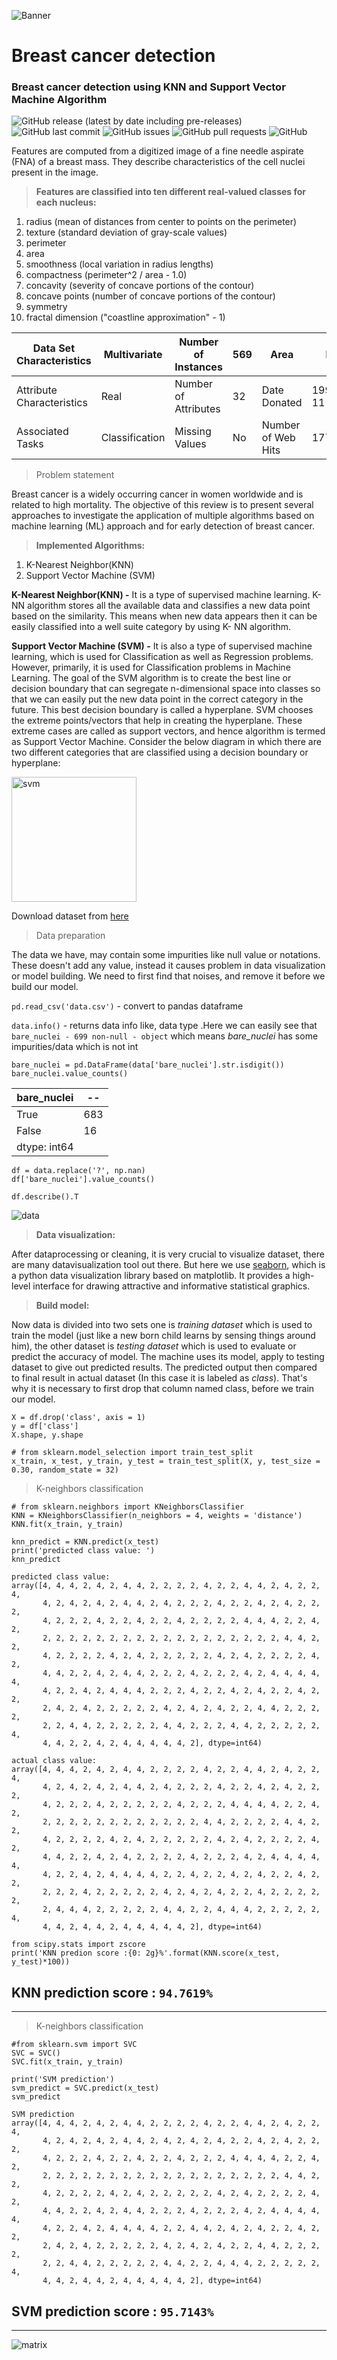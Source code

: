 ![Banner](https://images.unsplash.com/photo-1576669801343-117bb4054118?ixlib=rb-1.2.1&ixid=MnwxMjA3fDB8MHxzZWFyY2h8MTh8fGJyZWFzdCUyMGNhbmNlciUyMGRldGVjdGlvbnxlbnwwfHwwfHw%3D&auto=format&fit=crop&w=1920&h=400&q=60)

# Breast cancer detection
### Breast cancer detection using KNN and Support Vector Machine Algorithm

![GitHub release (latest by date including pre-releases)](https://img.shields.io/github/v/release/navendu-pottekkat/awesome-readme?include_prereleases)
![GitHub last commit](https://img.shields.io/github/last-commit/navendu-pottekkat/awesome-readme)
![GitHub issues](https://img.shields.io/github/issues-raw/navendu-pottekkat/awesome-readme)
![GitHub pull requests](https://img.shields.io/github/issues-pr/navendu-pottekkat/awesome-readme)
![GitHub](https://img.shields.io/github/license/navendu-pottekkat/awesome-readme)

Features are computed from a digitized image of a fine needle aspirate (FNA) of a breast mass. They describe characteristics of the cell nuclei present in the image.

> **Features are classified into ten different real-valued classes for each nucleus:**
1. radius (mean of distances from center to points on the perimeter)
2. texture (standard deviation of gray-scale values)
3. perimeter
4. area
5. smoothness (local variation in radius lengths)
6. compactness (perimeter^2 / area - 1.0)
7. concavity (severity of concave portions of the contour)
8. concave points (number of concave portions of the contour)
9. symmetry
10. fractal dimension ("coastline approximation" - 1)
 

| Data Set Characteristics | Multivariate | Number of Instances | 569 | Area | Life |
| -- | -- | -- | -- | -- | -- | 
| Attribute Characteristics | Real | Number of Attributes | 32 | Date Donated | 1995-11-01 |
| Associated Tasks | Classification | Missing Values | No | Number of Web Hits | 1771156 |

> Problem statement

Breast cancer is a widely occurring cancer in women worldwide and is related to high mortality. The objective of this review is to present several approaches to investigate the application of multiple algorithms based on machine learning (ML) approach and for early detection of breast cancer.

> **Implemented Algorithms:**
1. K-Nearest Neighbor(KNN)
2. Support Vector Machine (SVM)

**K-Nearest Neighbor(KNN) -**
It is a type of supervised machine learning. K-NN algorithm stores all the available data and classifies a new data point based on the similarity. This means when new data appears then it can be easily classified into a well suite category by using K- NN algorithm.

**Support Vector Machine (SVM) -**
It is also a type of supervised machine learning, which is used for Classification as well as Regression problems. However, primarily, it is used for Classification problems in Machine Learning. The goal of the SVM algorithm is to create the best line or decision boundary that can segregate n-dimensional space into classes so that we can easily put the new data point in the correct category in the future. This best decision boundary is called a hyperplane. SVM chooses the extreme points/vectors that help in creating the hyperplane. These extreme cases are called as support vectors, and hence algorithm is termed as Support Vector Machine. Consider the below diagram in which there are two different categories that are classified using a decision boundary or hyperplane:

<img src="https://github.com/Abhishek-k-git/breast_cancer_detection/blob/main/images/svm.png" height="200" alt="svm" />

Download dataset from [here](https://archive.ics.uci.edu/ml/datasets/breast+cancer+wisconsin+(diagnostic))

> Data preparation

The data we have, may contain some impurities like null value or notations. These doesn't add any value, instead it causes problem in data visualization or model building. We need to first find that noises, and remove it before we build our model.

``` pd.read_csv('data.csv') ``` - convert to pandas dataframe

``` data.info() ``` - returns data info like, data type
.Here we can easily see that ``` bare_nuclei - 699 non-null - object ``` which means *bare_nuclei* has some impurities/data which is not int
```
bare_nuclei = pd.DataFrame(data['bare_nuclei'].str.isdigit())
bare_nuclei.value_counts()
```
| bare_nuclei | -- |
| -- | -- |
| True | 683 |
| False | 16 |
| dtype: int64 |

```
df = data.replace('?', np.nan)
df['bare_nuclei'].value_counts()
```
```
df.describe().T
```
![data](https://github.com/Abhishek-k-git/breast_cancer_detection/blob/main/images/data.png)

> **Data visualization:**

After dataprocessing or cleaning, it is very crucial to visualize dataset, there are many datavisualization tool out there. But here we use [seaborn](https://seaborn.pydata.org/), which is a python data visualization library based on matplotlib. It provides a high-level interface for drawing attractive and informative statistical graphics.

> **Build model:**

Now data is divided into two sets one is *training dataset* which is used to train the model (just like a new born child learns by sensing things around him), the other dataset is *testing dataset* which is used to evaluate or predict the accuracy of model. The machine uses its model, apply to testing dataset to give out predicted results. The predicted output then compared to final result in actual dataset (In this case it is labeled as *class*). That's why it is necessary to first drop that column named class, before we train our model.

```
X = df.drop('class', axis = 1)
y = df['class']
X.shape, y.shape

# from sklearn.model_selection import train_test_split
x_train, x_test, y_train, y_test = train_test_split(X, y, test_size = 0.30, random_state = 32)
```

> K-neighbors classification
```
# from sklearn.neighbors import KNeighborsClassifier
KNN = KNeighborsClassifier(n_neighbors = 4, weights = 'distance')
KNN.fit(x_train, y_train)
```
```
knn_predict = KNN.predict(x_test)
print('predicted class value: ')
knn_predict
```
```
predicted class value: 
array([4, 4, 4, 2, 4, 2, 4, 4, 2, 2, 2, 2, 4, 2, 2, 4, 4, 2, 4, 2, 2, 4,
       4, 2, 4, 2, 4, 2, 4, 4, 2, 4, 2, 2, 2, 4, 2, 2, 4, 2, 4, 2, 2, 2,
       4, 2, 2, 2, 4, 2, 2, 4, 2, 2, 4, 2, 2, 2, 2, 4, 4, 4, 2, 2, 4, 2,
       2, 2, 2, 2, 2, 2, 2, 2, 2, 2, 2, 2, 2, 2, 2, 2, 2, 2, 4, 4, 2, 2,
       4, 2, 2, 2, 2, 4, 2, 4, 2, 2, 2, 2, 2, 4, 2, 4, 2, 2, 2, 2, 4, 2,
       4, 4, 2, 2, 4, 2, 4, 4, 2, 2, 2, 4, 2, 2, 2, 4, 2, 4, 4, 4, 4, 4,
       4, 2, 2, 4, 2, 4, 4, 4, 2, 2, 2, 4, 2, 2, 4, 2, 4, 2, 2, 4, 2, 2,
       2, 4, 2, 4, 2, 2, 2, 2, 2, 4, 2, 4, 2, 4, 2, 2, 4, 4, 2, 2, 2, 2,
       2, 2, 4, 4, 2, 2, 2, 2, 2, 4, 4, 2, 2, 2, 4, 4, 2, 2, 2, 2, 2, 4,
       4, 4, 2, 2, 4, 2, 4, 4, 4, 4, 4, 2], dtype=int64)
```
```
actual class value: 
array([4, 4, 4, 2, 4, 2, 4, 4, 2, 2, 2, 2, 4, 2, 2, 4, 4, 2, 4, 2, 2, 4,
       4, 2, 4, 2, 4, 2, 4, 4, 2, 4, 2, 2, 2, 4, 2, 2, 4, 2, 4, 2, 2, 2,
       4, 2, 2, 2, 4, 2, 2, 2, 2, 2, 4, 2, 2, 2, 4, 4, 4, 4, 2, 2, 4, 2,
       2, 2, 2, 2, 2, 2, 2, 2, 2, 2, 2, 2, 4, 4, 2, 2, 2, 2, 4, 4, 2, 2,
       4, 2, 2, 2, 2, 4, 2, 4, 2, 2, 2, 2, 2, 4, 2, 4, 2, 2, 2, 2, 4, 2,
       4, 4, 2, 2, 4, 2, 4, 2, 2, 2, 2, 4, 2, 2, 2, 4, 2, 4, 4, 4, 4, 4,
       4, 2, 2, 4, 2, 4, 4, 4, 4, 2, 2, 4, 2, 2, 4, 2, 4, 2, 2, 4, 2, 2,
       2, 2, 2, 4, 2, 2, 2, 2, 2, 4, 2, 4, 2, 4, 2, 2, 4, 2, 2, 2, 2, 2,
       2, 4, 4, 4, 2, 2, 2, 2, 2, 4, 4, 2, 2, 4, 4, 4, 2, 2, 2, 2, 2, 4,
       4, 4, 2, 4, 4, 2, 4, 4, 4, 4, 4, 2], dtype=int64)
```
```
from scipy.stats import zscore
print('KNN predion score :{0: 2g}%'.format(KNN.score(x_test, y_test)*100))
```
**KNN prediction score :** ```94.7619%```
-
---------------------------------

> K-neighbors classification

```
#from sklearn.svm import SVC
SVC = SVC()
SVC.fit(x_train, y_train)
```
```
print('SVM prediction')
svm_predict = SVC.predict(x_test)
svm_predict
```
```
SVM prediction
array([4, 4, 4, 2, 4, 2, 4, 4, 2, 2, 2, 2, 4, 2, 2, 4, 4, 2, 4, 2, 2, 4,
       4, 2, 4, 2, 4, 2, 4, 4, 2, 4, 2, 4, 2, 4, 2, 2, 4, 2, 4, 2, 2, 2,
       4, 2, 2, 2, 4, 2, 2, 4, 2, 2, 4, 2, 2, 2, 4, 4, 4, 4, 2, 2, 4, 2,
       2, 2, 2, 2, 2, 2, 2, 2, 2, 2, 2, 2, 2, 2, 2, 2, 2, 2, 4, 4, 2, 2,
       4, 2, 2, 2, 2, 4, 2, 4, 2, 2, 2, 2, 2, 4, 2, 4, 2, 2, 2, 2, 4, 2,
       4, 4, 2, 2, 4, 2, 4, 4, 2, 2, 2, 4, 2, 2, 2, 4, 2, 4, 4, 4, 4, 4,
       4, 2, 2, 4, 2, 4, 4, 4, 4, 2, 2, 4, 4, 2, 4, 2, 4, 2, 2, 4, 2, 2,
       2, 4, 2, 4, 2, 2, 2, 2, 2, 4, 2, 4, 2, 4, 2, 2, 4, 4, 2, 2, 2, 2,
       2, 2, 4, 4, 2, 2, 2, 2, 2, 4, 4, 2, 2, 4, 4, 4, 2, 2, 2, 2, 2, 4,
       4, 4, 2, 4, 4, 2, 4, 4, 4, 4, 4, 2], dtype=int64)
```
**SVM prediction score :** ```95.7143%```
-
---------------------------------

![matrix](https://github.com/Abhishek-k-git/breast_cancer_detection/blob/main/images/matrix.png)
